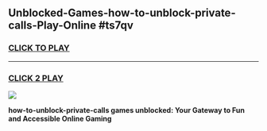 
## Unblocked-Games-how-to-unblock-private-calls-Play-Online #ts7qv
<h3>
<a href="https://news.freeplayer.one?title=how-to-unblock-private-calls&ref=3">CLICK TO PLAY</a></h3>
<hr>

<h3>
<a href="https://news.freeplayer.one?title=how-to-unblock-private-calls&ref=3">CLICK 2 PLAY</a>
  
</h3>

<a href="https://news.freeplayer.one?title=how-to-unblock-private-calls&ref=3"><img src="https://clearcache.store/games.png"></a>


**how-to-unblock-private-calls games unblocked: Your Gateway to Fun and Accessible Online Gaming**
